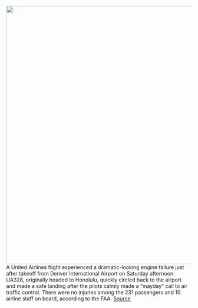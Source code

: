 <img src='https://cdn.vox-cdn.com/thumbor/qyGBQctCu6X6uWeKuFc-lOajMg4=/0x0:2040x1290/1200x800/filters:focal(857x482:1183x808)/cdn.vox-cdn.com/uploads/chorus_image/image/68849370/UE328.0.jpg' width='700px' /><br/>
A United Airlines flight experienced a dramatic-looking engine failure just after takeoff from Denver International Airport on Saturday afternoon. UA328, originally headed to Honolulu, quickly circled back to the airport and made a safe landing after the pilots calmly made a “mayday” call to air traffic control. There were no injuries among the 231 passengers and 10 airline staff on board, according to the FAA.
<a href='https://www.theverge.com/2021/2/20/22293208/united-airlines-ua328-denver-engine-failure'> Source <a/>
